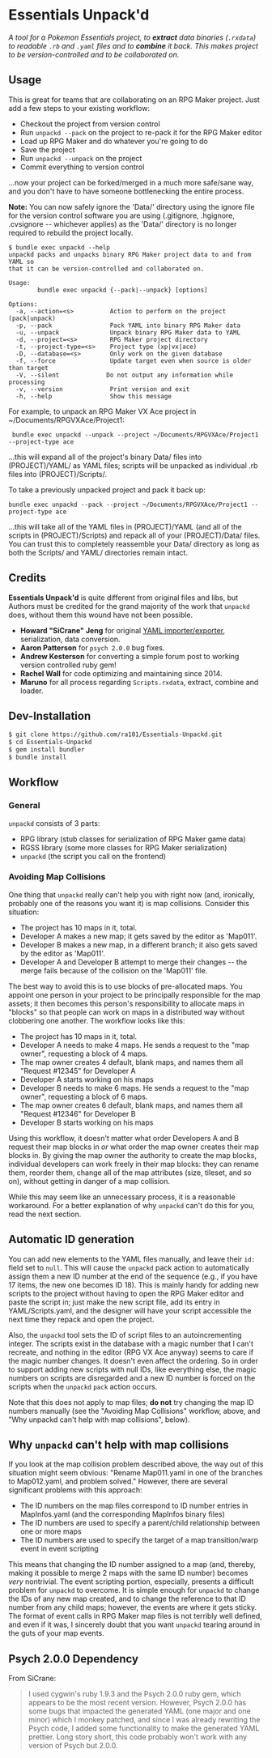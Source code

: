# Essentials Unpack'd

_A tool for a Pokemon Essentials project, to **extract** data binaries (`.rxdata`) to readable `.rb` and `.yaml` files and to **combine** it back. This makes project to be version-controlled and to be collaborated on._

## Usage

This is great for teams that are collaborating on an RPG Maker project. Just add a few steps to your existing workflow:

* Checkout the project from version control
* Run `unpackd --pack` on the project to re-pack it for the RPG Maker editor
* Load up RPG Maker and do whatever you're going to do
* Save the project
* Run `unpackd --unpack` on the project
* Commit everything to version control

...now your project can be forked/merged in a much more safe/sane way, and you don't have to have someone bottlenecking the entire process.

**Note:** You can now safely ignore the 'Data/' directory using the ignore file for the version control software you are using (.gitignore, .hgignore, .cvsignore -- whichever applies) as the 'Data/' directory is no longer required to rebuild the project locally.



```
$ bundle exec unpackd --help
unpackd packs and unpacks binary RPG Maker project data to and from YAML so
that it can be version-controlled and collaborated on.

Usage:
        bundle exec unpackd {--pack|--unpack} [options]

Options:
  -a, --action=<s>          Action to perform on the project (pack|unpack)
  -p, --pack                Pack YAML into binary RPG Maker data
  -u, --unpack              Unpack binary RPG Maker data to YAML
  -d, --project=<s>         RPG Maker project directory
  -t, --project-type=<s>    Project type (xp|vx|ace)
  -D, --database=<s>        Only work on the given database
  -f, --force               Update target even when source is older than target
  -V, --silent             Do not output any information while processing
  -v, --version             Print version and exit
  -h, --help                Show this message
```

For example, to unpack an RPG Maker VX Ace project in ~/Documents/RPGVXAce/Project1:

```
 bundle exec unpackd --unpack --project ~/Documents/RPGVXAce/Project1 --project-type ace
```

...this will expand all of the project's binary Data/ files into (PROJECT)/YAML/ as YAML files; scripts will be unpacked as individual .rb files into (PROJECT)/Scripts/.

To take a previously unpacked project and pack it back up:

```
bundle exec unpackd --pack --project ~/Documents/RPGVXAce/Project1 --project-type ace
```

...this will take all of the YAML files in (PROJECT)/YAML (and all of the scripts in (PROJECT)/Scripts) and repack all of your (PROJECT)/Data/ files. You can trust this to completely reassemble your Data/ directory as long as both the Scripts/ and YAML/ directories remain intact.



## Credits

**Essentials Unpack'd** is quite different from original files and libs, but Authors must be credited for the grand majority of the work that `unpackd` does, without them this wound have not been possible.

- **Howard "SiCrane" Jeng** for original [YAML importer/exporter](https://www.gamedev.net/forums/topic/646333-rpg-maker-vx-ace-data-conversion-utility/), serialization, data conversion.
- **Aaron Patterson** for `psych 2.0.0` bug fixes.
- **Andrew Kesterson** for converting a simple forum post to working version controlled ruby gem!
- **Rachel Wall** for code optimizing and maintaining since 2014.
- **Maruno** for all process regarding `Scripts.rxdata`, extract, combine and loader.



## Dev-Installation

```bash
$ git clone https://github.com/ra101/Essentials-Unpackd.git
$ cd Essentials-Unpackd
$ gem install bundler
$ bundle install
```



## Workflow

### General

`unpackd` consists of 3 parts:

* RPG library (stub classes for serialization of RPG Maker game data)
* RGSS library (some more classes for RPG Maker serialization)
* `unpackd` (the script you call on the frontend)

### Avoiding Map Collisions

One thing that `unpackd` really can't help you with right now (and, ironically, probably one of the reasons you want it) is map collisions. Consider this situation:

* The project has 10 maps in it, total.
* Developer A makes a new map; it gets saved by the editor as 'Map011'.
* Developer B makes a new map, in a different branch; it also gets saved by the editor as 'Map011'.
* Developer A and Developer B attempt to merge their changes -- the merge fails because of the collision on the 'Map011' file.

The best way to avoid this is to use blocks of pre-allocated maps. You appoint one person in your project to be principally responsible for the map assets; it then becomes this person's responsibility to allocate maps in "blocks" so that people can work on maps in a distributed way without clobbering one another. The workflow looks like this:

* The project has 10 maps in it, total.
* Developer A needs to make 4 maps. He sends a request to the "map owner", requesting a block of 4 maps.
* The map owner creates 4 default, blank maps, and names them all "Request #12345" for Developer A
* Developer A starts working on his maps
* Developer B needs to make 6 maps. He sends a request to the "map owner", requesting a block of 6 maps.
* The map owner creates 6 default, blank maps, and names them all "Request #12346" for Developer B
* Developer B starts working on his maps

Using this workflow, it doesn't matter what order Developers A and B request their map blocks in _or_ what order the map owner creates their map blocks in. By giving the map owner the authority to create the map blocks, individual developers can work freely in their map blocks: they can rename them, reorder them, change all of the map attributes (size, tileset, and so on), without getting in danger of a map collision.

While this may seem like an unnecessary process, it is a reasonable workaround. For a better explanation of why `unpackd` can't do this for you, read the next section.

## Automatic ID generation

You can add new elements to the YAML files manually, and leave their `id:` field set to `null`. This will cause the `unpackd` pack action to automatically assign them a new ID number at the end of the sequence (e.g., if you have 17 items, the new one becomes ID 18). This is mainly handy for adding new scripts to the project without having to open the RPG Maker editor and paste the script in; just make the new script file, add its entry in YAML/Scripts.yaml, and the designer will have your script accessible the next time they repack and open the project.

Also, the `unpackd` tool sets the ID of script files to an autoincrementing integer. The scripts exist in the database with a magic number that I can't recreate, and nothing in the editor (RPG VX Ace anyway) seems to care if the magic number changes. It doesn't even affect the ordering. So in order to support adding new scripts with null IDs, like everything else, the magic numbers on scripts are disregarded and a new ID number is forced on the scripts when the `unpackd` `pack` action occurs.

Note that this does not apply to map files; **do not** try changing the map ID numbers manually (see the "Avoiding Map Collisions" workflow, above, and "Why unpackd can't help with map collisions", below).

## Why `unpackd` can't help with map collisions

If you look at the map collision problem described above, the way out of this situation might seem obvious: "Rename Map011.yaml in one of the branches to Map012.yaml, and problem solved." However, there are several significant problems with this approach:

* The ID numbers on the map files correspond to ID number entries in MapInfos.yaml (and the corresponding MapInfos binary files)
* The ID numbers are used to specify a parent/child relationship between one or more maps
* The ID numbers are used to specify the target of a map transition/warp event in event scripting

This means that changing the ID number assigned to a map (and, thereby, making it possible to merge 2 maps with the same ID number) becomes _very_ nontrivial. The event scripting portion, especially, presents a difficult problem for `unpackd` to overcome. It is simple enough for `unpackd` to change the IDs of any new map created, and to change the reference to that ID number from any child maps; however, the events are where it gets sticky. The format of event calls in RPG Maker map files is not terribly well defined, and even if it was, I sincerely doubt that you want `unpackd` tearing around in the guts of your map events.


## Psych 2.0.0 Dependency

From SiCrane:

> I used cygwin's ruby 1.9.3 and the Psych 2.0.0 ruby gem, which appears to be the most recent version. However, Psych 2.0.0 has some bugs that impacted the generated YAML (one major and one minor) which I monkey patched, and since I was already rewriting the Psych code, I added some functionality to make the generated YAML prettier. Long story short, this code probably won't work with any version of Psych but 2.0.0.
